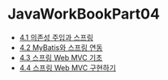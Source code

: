 # JavaWorkBookPart04

- [4.1 의존성 주입과 스프링](https://github.com/DS0708/JavaWorkBookPart04/blob/main/md/4-1.md)
- [4.2 MyBatis와 스프링 연동](https://github.com/DS0708/JavaWorkBookPart04/blob/main/md/4-2.md)
- [4.3 스프링 Web MVC 기초](https://github.com/DS0708/JavaWorkBookPart04/blob/main/md/4-3.md)
- [4.4 스프링 Web MVC 구현하기](https://github.com/DS0708/JavaWorkBookPart04/blob/main/md/4-4.md)
